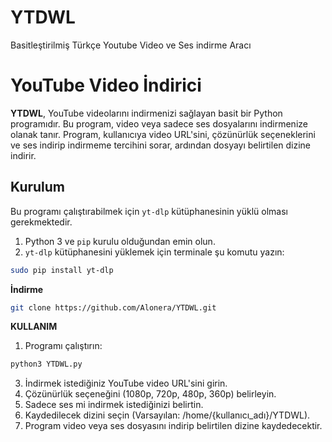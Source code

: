 # YTDWL
Basitleştirilmiş Türkçe Youtube Video ve Ses indirme Aracı
# YouTube Video İndirici

**YTDWL**, YouTube videolarını indirmenizi sağlayan basit bir Python programıdır. Bu program, video veya sadece ses dosyalarını indirmenize olanak tanır. Program, kullanıcıya video URL'sini, çözünürlük seçeneklerini ve ses indirip indirmeme tercihini sorar, ardından dosyayı belirtilen dizine indirir.

## Kurulum

Bu programı çalıştırabilmek için `yt-dlp` kütüphanesinin yüklü olması gerekmektedir.

1. Python 3 ve `pip` kurulu olduğundan emin olun.
2. `yt-dlp` kütüphanesini yüklemek için terminale şu komutu yazın:

```bash
sudo pip install yt-dlp
```
**İndirme**
```bash
git clone https://github.com/Alonera/YTDWL.git
```
**KULLANIM**
  1. Programı çalıştırın:
  ```bash
python3 YTDWL.py
  ```
  3. İndirmek istediğiniz YouTube video URL'sini girin.
  4. Çözünürlük seçeneğini (1080p, 720p, 480p, 360p) belirleyin.
  5. Sadece ses mi indirmek istediğinizi belirtin.
  6. Kaydedilecek dizini seçin (Varsayılan: /home/{kullanıcı_adı}/YTDWL).
  7. Program video veya ses dosyasını indirip belirtilen dizine kaydedecektir.
